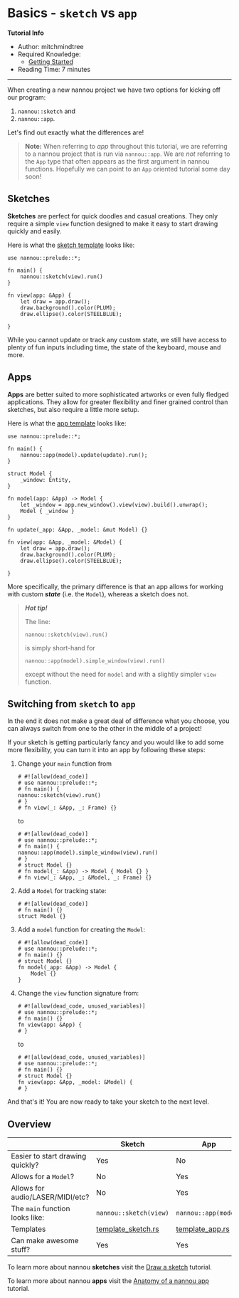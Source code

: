 # Basics - `sketch` vs `app`

**Tutorial Info**

- Author: mitchmindtree
- Required Knowledge:
    - [Getting Started](/getting_started.md)
- Reading Time: 7 minutes

---

When creating a new nannou project we have two options for kicking off our
program:

1. `nannou::sketch` and
2. `nannou::app`.

Let's find out exactly what the differences are!

> **Note:** When referring to *app* throughout this tutorial, we are referring to
> a nannou project that is run via `nannou::app`. We are *not* referring to the
> `App` type that often appears as the first argument in nannou functions.
> Hopefully we can point to an `App` oriented tutorial some day soon!

## Sketches

**Sketches** are perfect for quick doodles and casual creations. They only
require a simple `view` function designed to make it easy to start drawing
quickly and easily.

Here is what the [sketch
template](https://github.com/nannou-org/nannou/blob/master/examples/templates/template_sketch.rs)
looks like:

```rust,no_run
use nannou::prelude::*;

fn main() {
    nannou::sketch(view).run()
}

fn view(app: &App) {
    let draw = app.draw();
    draw.background().color(PLUM);
    draw.ellipse().color(STEELBLUE);
    
}
```

While you cannot update or track any custom state, we still have access to
plenty of fun inputs including time, the state of the keyboard, mouse and more.

## Apps

**Apps** are better suited to more sophisticated artworks or even fully fledged
applications. They allow for greater flexibility and finer grained control than
sketches, but also require a little more setup.

Here is what the [app
template](https://github.com/nannou-org/nannou/blob/master/examples/templates/template_app.rs)
looks like:

```rust,no_run
use nannou::prelude::*;

fn main() {
    nannou::app(model).update(update).run();
}

struct Model {
    _window: Entity,
}

fn model(app: &App) -> Model {
    let _window = app.new_window().view(view).build().unwrap();
    Model { _window }
}

fn update(_app: &App, _model: &mut Model) {}

fn view(app: &App, _model: &Model) {
    let draw = app.draw();
    draw.background().color(PLUM);
    draw.ellipse().color(STEELBLUE);
    
}
```

More specifically, the primary difference is that an app allows for working with
custom ***state*** (i.e. the `Model`), whereas a sketch does not.

> ***Hot tip!***
>
> The line:
>
> ```rust,ignore
> nannou::sketch(view).run()
> ```
> is simply short-hand for
>
> ```rust,ignore
> nannou::app(model).simple_window(view).run()
> ```
> except without the need for `model` and with a slightly simpler `view` function.

## Switching from `sketch` to `app`

In the end it does not make a great deal of difference what you choose, you can
always switch from one to the other in the middle of a project!

If your sketch is getting particularly fancy and you would like to add some more
flexibility, you can turn it into an app by following these steps:

1. Change your `main` function from

   ```rust,no_run
   # #![allow(dead_code)]
   # use nannou::prelude::*;
   # fn main() {
   nannou::sketch(view).run()
   # }
   # fn view(_: &App, _: Frame) {}
   ```

   to

   ```rust,no_run
   # #![allow(dead_code)]
   # use nannou::prelude::*;
   # fn main() {
   nannou::app(model).simple_window(view).run()
   # }
   # struct Model {}
   # fn model(_: &App) -> Model { Model {} }
   # fn view(_: &App, _: &Model, _: Frame) {}
   ```

2. Add a `Model` for tracking state:

   ```rust,no_run
   # #![allow(dead_code)]
   # fn main() {}
   struct Model {}
   ```

3. Add a `model` function for creating the `Model`:

   ```rust,no_Run
   # #![allow(dead_code)]
   # use nannou::prelude::*;
   # fn main() {}
   # struct Model {}
   fn model(_app: &App) -> Model {
       Model {}
   }
   ```

4. Change the `view` function signature from:

   ```rust,no_run
   # #![allow(dead_code, unused_variables)]
   # use nannou::prelude::*;
   # fn main() {}
   fn view(app: &App) {
   # }
   ```

   to

   ```rust,no_run
   # #![allow(dead_code, unused_variables)]
   # use nannou::prelude::*;
   # fn main() {}
   # struct Model {}
   fn view(app: &App, _model: &Model) {
   # }
   ```

And that's it! You are now ready to take your sketch to the next level.

## Overview

|     | **Sketch** | **App** |
| --- | ---------- | ------- |
| Easier to start drawing quickly? | Yes | No |
| Allows for a `Model`? | No | Yes |
| Allows for  audio/LASER/MIDI/etc? | No | Yes |
| The `main` function looks like: | `nannou::sketch(view)` | `nannou::app(model)` |
| Templates | [template_sketch.rs](https://github.com/nannou-org/nannou/blob/master/examples/templates/template_sketch.rs) | [template_app.rs](https://github.com/nannou-org/nannou/blob/master/examples/templates/template_app.rs) |
| Can make awesome stuff? | Yes | Yes |

To learn more about nannou **sketches** visit the [Draw a sketch](/tutorials/basics/draw-a-sketch.md) tutorial.

To learn more about nannou **apps** visit the [Anatomy of a nannou app](/tutorials/basics/anatomy-of-a-nannou-app.md) tutorial.
